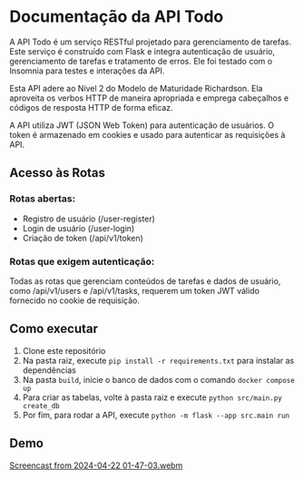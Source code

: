 # Documentação da API Todo

A API Todo é um serviço RESTful projetado para gerenciamento de tarefas. Este serviço é construído com Flask e integra autenticação de usuário, gerenciamento de tarefas e tratamento de erros. Ele foi testado com o Insomnia para testes e interações da API.

Esta API adere ao Nível 2 do Modelo de Maturidade Richardson. Ela aproveita os verbos HTTP de maneira apropriada e emprega cabeçalhos e códigos de resposta HTTP de forma eficaz.

A API utiliza JWT (JSON Web Token) para autenticação de usuários. O token é armazenado em cookies e usado para autenticar as requisições à API.

## Acesso às Rotas
### Rotas abertas:
- Registro de usuário (/user-register)
- Login de usuário (/user-login)
- Criação de token (/api/v1/token)
  
### Rotas que exigem autenticação:
Todas as rotas que gerenciam conteúdos de tarefas e dados de usuário, como /api/v1/users e /api/v1/tasks, requerem um token JWT válido fornecido no cookie de requisição.

## Como executar

1. Clone este repositório
2. Na pasta raiz, execute `pip install -r requirements.txt` para instalar as dependências
3. Na pasta `build`, inicie o banco de dados com o comando `docker compose up`
4. Para criar as tabelas, volte à pasta raiz e execute `python src/main.py create_db`
5. Por fim, para rodar a API, execute `python -m flask --app src.main run`

## Demo
[Screencast from 2024-04-22 01-47-03.webm](https://github.com/elisaflemer/ponderadas-modulo10/assets/99259251/7ce4dba8-00e2-4b16-bfae-4e6a81e011e2)
